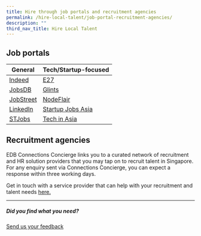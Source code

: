 ```yaml
---
title: Hire through job portals and recruitment agencies
permalink: /hire-local-talent/job-portal-recruitment-agencies/
description: ""
third_nav_title: Hire Local Talent
---
```

## Job portals 

| General | Tech/Startup-focused |
| -------- | -------- |
| <a target="_blank" href="https://sg.indeed.com/hire?co=SG&amp;hl=en&amp;from=gnav-employer--allspark--employer">Indeed</a>     | <a target="_blank" href="https://e27.co/jobs/">E27</a>    |
| <a target="_blank" href="https://employer-sg.jobsdb.com/sg/">JobsDB</a>|<a target="_blank" href="https://employers.glints.sg">Glints</a>     |
|  <a target="_blank" href="https://www.jobstreet.com.sg/en/cms/employer/">JobStreet</a>    | <a target="_blank" href="https://nodeflair.com/employers">NodeFlair</a>     |
|  <a target="_blank" href="https://business.linkedin.com/talent-solutions">LinkedIn</a>[]()    | <a target="_blank" href="https://startupjobs.asia/auth/signup/startup">Startup Jobs Asia</a>     |
|  <a target="_blank" href="https://www.stjobs.sg">STJobs</a>    | <a target="_blank" href="https://www.techinasia.com/jobs/employers">Tech in Asia</a>     |

## Recruitment agencies
EDB Connections Concierge links you to a curated network of recruitment and HR solution providers that you may tap on to recruit talent in Singapore. For any enquiry sent via Connections Concierge, you can expect a response within three working days.&nbsp;

Get in touch with a service provider that can help with your recruitment and talent needs&nbsp;<a target="_blank" href="https://www.edb.gov.sg/connections-concierge/service-providers.html?tab=general-service-providers&amp;servicecategory=recruitment&amp;hrsolutions">here.</a>


<hr>

##### Did you find what you need?
[Send us your feedback](https://form.gov.sg/642693623cb98f001239be0d)